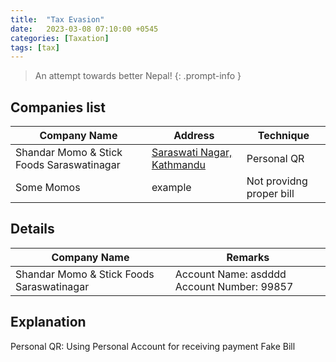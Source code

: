 ```yaml
---
title:  "Tax Evasion"
date:   2023-03-08 07:10:00 +0545
categories: [Taxation] 
tags: [tax] 
---
```


> An attempt towards better Nepal!
{: .prompt-info }

## Companies list

|Company Name|Address|Technique|  
|---|---|---|
|Shandar Momo & Stick Foods Saraswatinagar|[Saraswati Nagar, Kathmandu](https://maps.app.goo.gl/biwBZQDzkkh6sVX46?g_st=ic)| Personal QR |
|Some Momos|example| Not providng proper bill |


## Details

|Company Name|Remarks|
|---|---|
|Shandar Momo & Stick Foods Saraswatinagar| Account Name: asdddd Account Number: 99857|



## Explanation

Personal QR: Using Personal Account for receiving payment
Fake Bill

